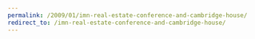 ```yaml
---
permalink: /2009/01/imn-real-estate-conference-and-cambridge-house/
redirect_to: /imn-real-estate-conference-and-cambridge-house/
---
```

